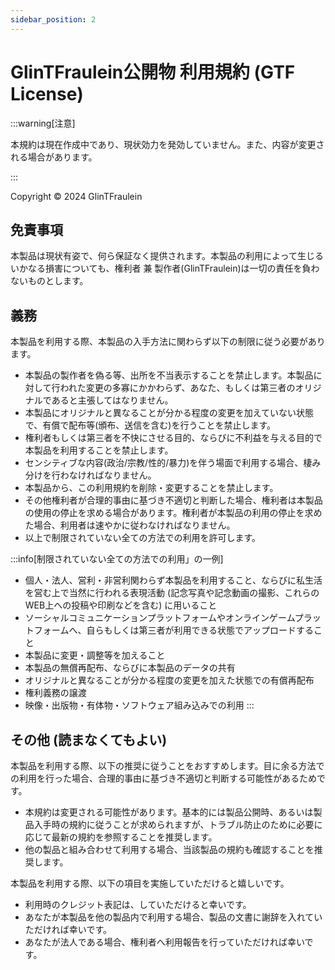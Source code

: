 ```yaml
---
sidebar_position: 2
---
```


# GlinTFraulein公開物 利用規約 (GTF License)

:::warning[注意]

本規約は現在作成中であり、現状効力を発効していません。また、内容が変更される場合があります。

:::

Copyright © 2024 GlinTFraulein

## 免責事項

本製品は現状有姿で、何ら保証なく提供されます。本製品の利用によって生じるいかなる損害についても、権利者 兼 製作者(GlinTFraulein)は一切の責任を負わないものとします。

## 義務

本製品を利用する際、本製品の入手方法に関わらず以下の制限に従う必要があります。
- 本製品の製作者を偽る等、出所を不当表示することを禁止します。本製品に対して行われた変更の多寡にかかわらず、あなた、もしくは第三者のオリジナルであると主張してはなりません。
- 本製品にオリジナルと異なることが分かる程度の変更を加えていない状態で、有償で配布等(頒布、送信を含む)を行うことを禁止します。
- 権利者もしくは第三者を不快にさせる目的、ならびに不利益を与える目的で本製品を利用することを禁止します。
- センシティブな内容(政治/宗教/性的/暴力)を伴う場面で利用する場合、棲み分けを行わなければなりません。
- 本製品から、この利用規約を削除・変更することを禁止します。
- その他権利者が合理的事由に基づき不適切と判断した場合、権利者は本製品の使用の停止を求める場合があります。権利者が本製品の利用の停止を求めた場合、利用者は速やかに従わなければなりません。
- 以上で制限されていない全ての方法での利用を許可します。

:::info[制限されていない全ての方法での利用」の一例]
- 個人・法人、営利・非営利関わらず本製品を利用すること、ならびに私生活を営む上で当然に行われる表現活動 (記念写真や記念動画の撮影、これらのWEB上への投稿や印刷などを含む) に用いること
- ソーシャルコミュニケーションプラットフォームやオンラインゲームプラットフォームへ、自らもしくは第三者が利用できる状態でアップロードすること
- 本製品に変更・調整等を加えること
- 本製品の無償再配布、ならびに本製品のデータの共有
- オリジナルと異なることが分かる程度の変更を加えた状態での有償再配布
- 権利義務の譲渡
- 映像・出版物・有体物・ソフトウェア組み込みでの利用
:::



## その他 (読まなくてもよい)

本製品を利用する際、以下の推奨に従うことをおすすめします。目に余る方法での利用を行った場合、合理的事由に基づき不適切と判断する可能性があるためです。
- 本規約は変更される可能性があります。基本的には製品公開時、あるいは製品入手時の規約に従うことが求められますが、トラブル防止のために必要に応じて最新の規約を参照することを推奨します。
- 他の製品と組み合わせて利用する場合、当該製品の規約も確認することを推奨します。


本製品を利用する際、以下の項目を実施していただけると嬉しいです。
- 利用時のクレジット表記は、していただけると幸いです。
- あなたが本製品を他の製品内で利用する場合、製品の文書に謝辞を入れていただければ幸いです。
- あなたが法人である場合、権利者へ利用報告を行っていただければ幸いです。

